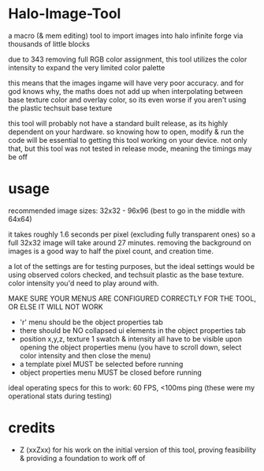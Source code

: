 # Halo-Image-Tool
a macro (& mem editing) tool to import images into halo infinite forge via thousands of little blocks

due to 343 removing full RGB color assignment, this tool utilizes the color intensity to expand the very limited color palette

this means that the images ingame will have very poor accuracy. and for god knows why, the maths does not add up when interpolating between base texture color and overlay color, so its even worse if you aren't using the plastic techsuit base texture

this tool will probably not have a standard built release, as its highly dependent on your hardware. so knowing how to open, modify & run the code will be essential to getting this tool working on your device. 
not only that, but this tool was not tested in release mode, meaning the timings may be off

# usage
recommended image sizes: 32x32 - 96x96 (best to go in the middle with 64x64)

it takes roughly 1.6 seconds per pixel (excluding fully transparent ones) so a full 32x32 image will take around 27 minutes.
removing the background on images is a good way to half the pixel count, and creation time.


a lot of the settings are for testing purposes, but the ideal settings would be using observed colors checked, and techsuit plastic as the base texture. color intensity you'd need to play around with.


MAKE SURE YOUR MENUS ARE CONFIGURED CORRECTLY FOR THE TOOL, OR ELSE IT WILL NOT WORK
- 'r' menu should be the object properties tab
- there should be NO collapsed ui elements in the object properties tab
- position x,y,z, texture 1 swatch & intensity all have to be visible upon opening the object properties menu (you have to scroll down, select color intensity and then close the menu)
- a template pixel MUST be selected before running
- object properties menu MUST be closed before running

ideal operating specs for this to work: 60 FPS, <100ms ping (these were my operational stats during testing)

# credits
- Z (xxZxx) for his work on the initial version of this tool, proving feasibility & providing a foundation to work off of
